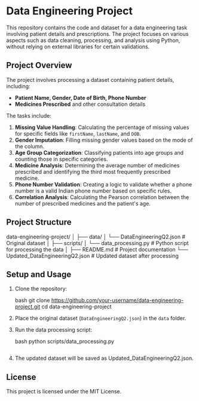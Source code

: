 # Data Engineering Project

This repository contains the code and dataset for a data engineering task involving patient details and prescriptions. The project focuses on various aspects such as data cleaning, processing, and analysis using Python, without relying on external libraries for certain validations.

## Project Overview

The project involves processing a dataset containing patient details, including:
- **Patient Name, Gender, Date of Birth, Phone Number**
- **Medicines Prescribed** and other consultation details

The tasks include:
1. **Missing Value Handling**: Calculating the percentage of missing values for specific fields like `firstName`, `lastName`, and `DOB`.
2. **Gender Imputation**: Filling missing gender values based on the mode of the column.
3. **Age Group Categorization**: Classifying patients into age groups and counting those in specific categories.
4. **Medicine Analysis**: Determining the average number of medicines prescribed and identifying the third most frequently prescribed medicine.
5. **Phone Number Validation**: Creating a logic to validate whether a phone number is a valid Indian phone number based on specific rules.
6. **Correlation Analysis**: Calculating the Pearson correlation between the number of prescribed medicines and the patient's age.

## Project Structure


data-engineering-project/
│
├── data/
│   └── DataEngineeringQ2.json           # Original dataset
│
├── scripts/
│   └── data_processing.py              # Python script for processing the data
│
├── README.md                          # Project documentation
└── Updated_DataEngineeringQ2.json      # Updated dataset after processing


## Setup and Usage

1. Clone the repository:

   bash
   git clone https://github.com/your-username/data-engineering-project.git
   cd data-engineering-project
   

2. Place the original dataset (`DataEngineeringQ2.json`) in the `data` folder.

3. Run the data processing script:

   bash
   python scripts/data_processing.py
   ```

4. The updated dataset will be saved as Updated_DataEngineeringQ2.json.

## License

This project is licensed under the MIT License.
